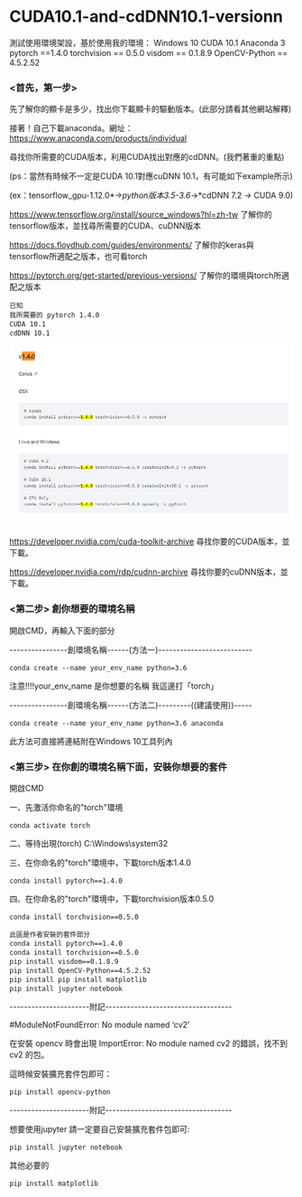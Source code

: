 # CUDA10.1-and-cdDNN10.1-versionn
測試使用環境架設，基於使用我的環境： Windows 10 CUDA 10.1 Anaconda 3  pytorch ==1.4.0 torchvision == 0.5.0 visdom == 0.1.8.9 OpenCV-Python == 4.5.2.52


### <首先，第一步> 
先了解你的顯卡是多少，找出你下載顯卡的驅動版本。(此部分請看其他網站解釋)

接著！自己下載anaconda。網址：https://www.anaconda.com/products/individual

尋找你所需要的CUDA版本，利用CUDA找出對應的cdDNN。(我們著重的重點)

(ps：當然有時候不一定是CUDA 10.1對應cuDNN 10.1，有可能如下example所示)

(ex：tensorflow_gpu-1.12.0*→*python版本3.5-3.6*→*cdDNN 7.2	*→* CUDA 9.0)


https://www.tensorflow.org/install/source_windows?hl=zh-tw
了解你的tensorflow版本，並找尋所需要的CUDA、cuDNN版本

https://docs.floydhub.com/guides/environments/
了解你的keras與tensorflow所適配之版本，也可看torch

https://pytorch.org/get-started/previous-versions/
了解你的環境與torch所適配之版本


```
已知
我所需要的 pytorch 1.4.0
CUDA 10.1
cdDNN 10.1
```
![image](https://github.com/abcpp12383/CUDA10.1-and-cdDNN10.1-versionn/blob/main/%E8%9E%A2%E5%B9%95%E6%93%B7%E5%8F%96%E7%95%AB%E9%9D%A2%202021-07-02%20155921.png)


https://developer.nvidia.com/cuda-toolkit-archive
尋找你要的CUDA版本，並下載。

https://developer.nvidia.com/rdp/cudnn-archive
尋找你要的cuDNN版本，並下載。


### <第二步> 創你想要的環境名稱
開啟CMD，再輸入下面的部分

----------------創環境名稱------(方法一)--------------------------

    conda create --name your_env_name python=3.6

注意!!!!your_env_name 是你想要的名稱 我這邊打「torch」

----------------創環境名稱------(方法二)---------((建議使用))-----

    conda create --name your_env_name python=3.6 anaconda

此方法可直接將連結附在Windows 10工具列內 

### <第三步> 在你創的環境名稱下面，安裝你想要的套件
開啟CMD

一、先激活你命名的"torch"環境

    conda activate torch

二、等待出現(torch) C:\Windows\system32

三、在你命名的"torch"環境中，下載torch版本1.4.0 

    conda install pytorch==1.4.0 

四、在你命名的"torch"環境中，下載torchvision版本0.5.0
    
    conda install torchvision==0.5.0 



```
此區是作者安裝的套件部分
conda install pytorch==1.4.0
conda install torchvision==0.5.0
pip install visdom==0.1.8.9
pip install OpenCV-Python==4.5.2.52
pip install pip install matplotlib
pip install jupyter notebook
```
----------------------附記-----------------------------------

#ModuleNotFoundError: No module named ‘cv2’

在安裝 opencv 時會出現 ImportError: No module named cv2 的錯誤，找不到 cv2 的包。

這時候安裝擴充套件包即可：

    pip install opencv-python
----------------------附記-----------------------------------

想要使用jupyter 請一定要自己安裝擴充套件包即可:

    pip install jupyter notebook

其他必要的

    pip install matplotlib
